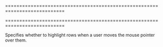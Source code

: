 <!--**
/*-------------------------------------------
    Auto-generated file. Do not modify.
-------------------------------------------

**-->
===========================================================================
<!--merge--><!--/merge-->
===========================================================================

<!--shortDescription-->
Specifies whether to highlight rows when a user moves the mouse pointer over them.
<!--/shortDescription-->

<!--handmade-->
<!--/handmade-->